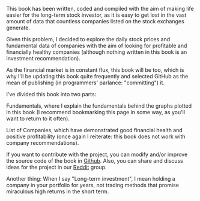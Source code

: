 This book has been written, coded and compiled with the aim of making life easier for the long-term stock investor, as it is easy to get lost in the vast amount of data that countless companies listed on the stock exchanges generate.

Given this problem, I decided to explore the daily stock prices and fundamental data of companies with the aim of looking for profitable and financially healthy companies (although nothing written in this book is an investment recommendation).

As the financial market is in constant flux, this book will be too, which is why I'll be updating this book quite frequently and selected GitHub as the mean of publishing (in programmers' parlance: "committing") it.

I've divided this book into two parts:

Fundamentals, where I explain the fundamentals behind the graphs plotted in this book (I recommend bookmarking this page in some way, as you'll want to return to it often).

List of Companies, which have demonstrated good financial health and positive profitability (once again I reiterate: this book does not work with company recommendations).

If you want to contribute with the project, you can modify and/or improve the source code of the book in [Github](https://github.com/JoaoMontanher/Finheim-Main-Book). Also, you can share and discuss ideas for the project in our [Reddit](https://www.reddit.com/r/Finheim/) group.

Another thing: When I say "Long-term investment", I mean holding a company in your portfolio for years, not trading methods that promise miraculous high returns in the short term.